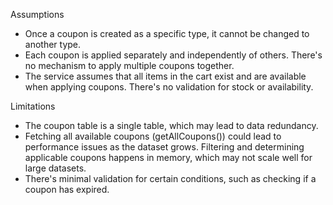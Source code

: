 Assumptions
- Once a coupon is created as a specific type, it cannot be changed to another type.
- Each coupon is applied separately and independently of others. There's no mechanism to apply multiple coupons together.
- The service assumes that all items in the cart exist and are available when applying coupons. There's no validation for stock or availability.

Limitations
- The coupon table is a single table, which may lead to data redundancy.
- Fetching all available coupons (getAllCoupons()) could lead to performance issues as the dataset grows. Filtering and determining applicable coupons happens in memory, which may not scale well for large datasets.
- There's minimal validation for certain conditions, such as checking if a coupon has expired.